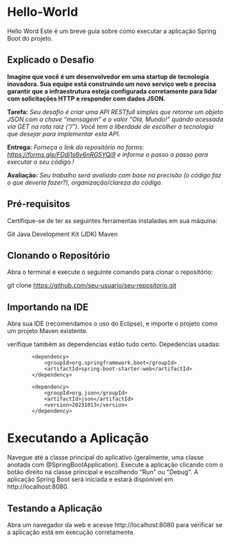 # Hello-World

Hello Word
Este é um breve guia sobre como executar a aplicação Spring Boot do projeto.

## Explicado o Desafio

**Imagine que você é um desenvolvedor em uma startup de tecnologia inovadora. Sua equipe está construindo um novo serviço web e precisa garantir que a infraestrutura esteja configurada corretamente para lidar com solicitações HTTP e responder com dados JSON.**

**Tarefa:** *Seu desafio é criar uma API RESTfull simples que retorne um objeto JSON com a chave “mensagem” e o valor “Olá, Mundo!” quando acessada via GET na rota raiz (“/”). Você tem a liberdade de escolher a tecnologia que desejar para implementar esta API.*

**Entrega:** *Forneça o link do repositório no forms: https://forms.gle/FDdj1s6v6nRG5YQi9 e informe o passo a passo para executar o seu código !*

**Avaliação:** *Seu trabalho será avaliado com base na precisão (o código faz o que deveria fazer?), organização/clareza do código.*

## Pré-requisitos
Certifique-se de ter as seguintes ferramentas instaladas em sua máquina:

Git
Java Development Kit (JDK)
Maven

## Clonando o Repositório
Abra o terminal e execute o seguinte comando para clonar o repositório:

git clone https://github.com/seu-usuario/seu-repositorio.git

## Importando na IDE
Abra sua IDE (recomendamos o uso do Eclipse), e importe o projeto como um projeto Maven existente.

verifique também as dependencias estão tudo certo. Depedencias usadas:

~~~
		<dependency>
			<groupId>org.springframework.boot</groupId>
			<artifactId>spring-boot-starter-web</artifactId>
		</dependency>
		
		<dependency>
		    <groupId>org.json</groupId>
		    <artifactId>json</artifactId>
		    <version>20231013</version>
		</dependency>
~~~

# Executando a Aplicação
Navegue até a classe principal do aplicativo (geralmente, uma classe anotada com @SpringBootApplication).
Execute a aplicação clicando com o botão direito na classe principal e escolhendo "Run" ou "Debug".
A aplicação Spring Boot será iniciada e estará disponível em http://localhost:8080.

## Testando a Aplicação
Abra um navegador da web e acesse http://localhost:8080 para verificar se a aplicação está em execução corretamente.
